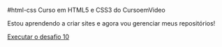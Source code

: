 #html-css Curso em HTML5 e CSS3 do CursoemVideo

Estou aprendendo a criar sites e agora vou gerenciar meus repositórios!

 <a href="https://renannakatani.github.io/Projetos/curso-guanabara/desafios/desafio010/">Executar o desafio 10</a>